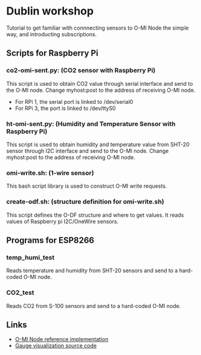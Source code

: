 Dublin workshop
=======
Tutorial to get familiar with connnecting sensors to O-MI Node the simple way, and introducting subscriptions.


## Scripts for Raspberry Pi

### co2-omi-sent.py: (CO2 sensor with Raspberry Pi)

This script is used to obtain CO2 value through serial interface and send to the O-MI node. Change myhost:post to the address of receiving O-MI node. 
- For RPi 1, the serial port is linked to /dev/serial0  
- For RPi 3, the port is linked to /dev/ttyS0


### ht-omi-sent.py: (Humidity and Temperature Sensor with Raspberry Pi)

This script is used to obtain humidity and temperature value from SHT-20 sensor through I2C interface and send to the O-MI node. 
Change myhost:post to the address of receiving O-MI node.


### omi-write.sh: (1-wire sensor)

This bash script library is used to construct O-MI write requests. 



### create-odf.sh: (structure definition for omi-write.sh)

This script defines the O-DF structure and where to get values. It reads values of Raspberry pi I2C/OneWire sensors.


## Programs for ESP8266

### temp_humi_test

Reads temperature and humidity from SHT-20 sensors and send to a hard-coded O-MI node.


### CO2_test

Reads CO2 from S-100 sensors and send to a hard-coded O-MI node.


## Links

* [O-MI Node reference implementation](https://github.com/AaltoAsia/O-MI)
* [Gauge visualization source code](https://github.com/AaltoAsia/o-mi-subscription-demo)

